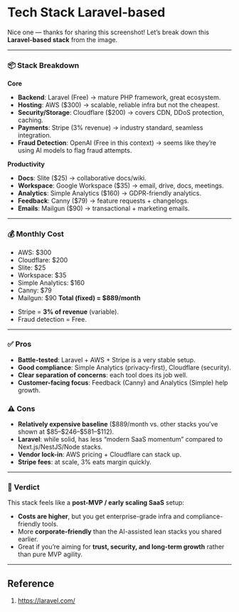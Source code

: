 # Tech Stack Laravel-based

Nice one — thanks for sharing this screenshot! Let’s break down this **Laravel-based stack** from the image.

---

### 📦 Stack Breakdown

**Core**

* **Backend**: Laravel (Free) → mature PHP framework, great ecosystem.
* **Hosting**: AWS (\$300) → scalable, reliable infra but not the cheapest.
* **Security/Storage**: Cloudflare (\$200) → covers CDN, DDoS protection, caching.
* **Payments**: Stripe (3% revenue) → industry standard, seamless integration.
* **Fraud Detection**: OpenAI (Free in this context) → seems like they’re using AI models to flag fraud attempts.

**Productivity**

* **Docs**: Slite (\$25) → collaborative docs/wiki.
* **Workspace**: Google Workspace (\$35) → email, drive, docs, meetings.
* **Analytics**: Simple Analytics (\$160) → GDPR-friendly analytics.
* **Feedback**: Canny (\$79) → feature requests + changelogs.
* **Emails**: Mailgun (\$90) → transactional + marketing emails.

---

### 💰 Monthly Cost

* AWS: \$300
* Cloudflare: \$200
* Slite: \$25
* Workspace: \$35
* Simple Analytics: \$160
* Canny: \$79
* Mailgun: \$90
  **Total (fixed) = \$889/month**

- Stripe = **3% of revenue** (variable).
- Fraud detection = Free.

---

### ✅ Pros

* **Battle-tested**: Laravel + AWS + Stripe is a very stable setup.
* **Good compliance**: Simple Analytics (privacy-first), Cloudflare (security).
* **Clear separation of concerns**: each tool does its job well.
* **Customer-facing focus**: Feedback (Canny) and Analytics (Simple) help growth.

### ⚠️ Cons

* **Relatively expensive baseline** (\$889/month vs. other stacks you’ve shown at \$85–\$246–\$581–\$112).
* **Laravel**: while solid, has less “modern SaaS momentum” compared to Next.js/NestJS/Node stacks.
* **Vendor lock-in**: AWS pricing + Cloudflare can stack up.
* **Stripe fees**: at scale, 3% eats margin quickly.

---

### 🚦 Verdict

This stack feels like a **post-MVP / early scaling SaaS** setup:

* **Costs are higher**, but you get enterprise-grade infra and compliance-friendly tools.
* More **corporate-friendly** than the AI-assisted lean stacks you shared earlier.
* Great if you’re aiming for **trust, security, and long-term growth** rather than pure MVP agility.

---

## Reference
1. https://laravel.com/
